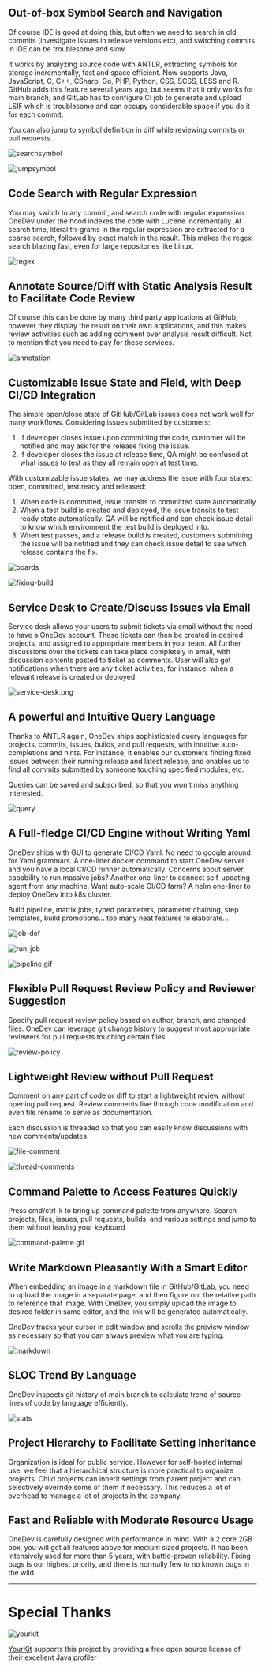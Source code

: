 ## Out-of-box Symbol Search and Navigation

Of course IDE is good at doing this, but often we need to search in old commits (investigate issues in release versions etc), and switching commits in IDE can be troublesome and slow.

It works by analyzing source code with ANTLR, extracting symbols for storage incrementally, fast and space efficient. Now supports Java, JavaScript, C, C++, CSharp, Go, PHP, Python, CSS, SCSS, LESS and R. GitHub adds this feature several years ago, but seems that it only works for main branch, and GitLab has to configure CI job to generate and upload LSIF which is troublesome and can occupy considerable space if you do it for each commit.

You can also jump to symbol definition in diff while reviewing commits or pull requests.

![searchsymbol](https://code.onedev.io/onedev/server/~files/main/doc/images/search-symbol.gif?raw=true)

![jumpsymbol](https://code.onedev.io/onedev/server/~files/main/doc/images/symbol.gif?raw=true)

## Code Search with Regular Expression

You may switch to any commit, and search code with regular expression. OneDev under the hood indexes the code with Lucene incrementally. At search time, literal tri-grams in the regular expression are extracted for a coarse search, followed by exact match in the result. This makes the regex search blazing fast, even for large repositories like Linux.

![regex](https://code.onedev.io/onedev/server/~files/main/doc/images/regex-search.gif?raw=true)

## Annotate Source/Diff with Static Analysis Result to Facilitate Code Review

Of course this can be done by many third party applications at GitHub, however they display the result on their own applications, and this makes review activities such as adding comment over analysis result difficult. Not to mention that you need to pay for these services.

![annotation](https://code.onedev.io/onedev/server/~files/main/doc/images/annotation.png?raw=true)

## Customizable Issue State and Field, with Deep CI/CD Integration

The simple open/close state of GitHub/GitLab issues does not work well for many workflows. Considering issues submitted by customers:

1. If developer closes issue upon committing the code, customer will be notified and may ask for the release fixing the issue.
2. If developer closes the issue at release time, QA might be confused at what issues to test as they all remain open at test time.

With customizable issue states, we may address the issue with four states: open, committed, test ready and released:

1. When code is committed, issue transits to committed state automatically
2. When a test build is created and deployed, the issue transits to test ready state automatically. QA will be notified and can check issue detail to know which environment the test build is deployed into.
3. When test passes, and a release build is created, customers submitting the issue will be notified and they can check issue detail to see which release contains the fix.

![boards](https://code.onedev.io/onedev/server/~files/main/doc/images/boards.png?raw=true)

![fixing-build](https://code.onedev.io/onedev/server/~files/main/doc/images/fixing-build.png?raw=true)

## Service Desk to Create/Discuss Issues via Email

Service desk allows your users to submit tickets via email without the need to have a OneDev account. These tickets can then be created in desired projects, and assigned to appropriate members in your team. All further discussions over the tickets can take place completely in email, with discussion contents posted to ticket as comments. User will also get notifications when there are any ticket activities, for instance, when a relevant release is created or deployed

![service-desk.png](https://code.onedev.io/onedev/server/~files/main/doc/images/service-desk.png?raw=true)

## A powerful and Intuitive Query Language

Thanks to ANTLR again, OneDev ships sophisticated query languages for projects, commits, issues, builds, and pull requests, with intuitive auto-completions and hints. For instance, it enables our customers finding fixed issues between their running release and latest release, and enables us to find all commits submitted by someone touching specified modules, etc.

Queries can be saved and subscribed, so that you won't miss anything interested.

![query](https://code.onedev.io/onedev/server/~files/main/doc/images/query.gif?raw=true)

## A Full-fledge CI/CD Engine without Writing Yaml

OneDev ships with GUI to generate CI/CD Yaml. No need to google around for Yaml grammars. A one-liner docker command to start OneDev server and you have a local CI/CD runner automatically. Concerns about server capability to run massive jobs? Another one-liner to connect self-updating agent from any machine. Want auto-scale CI/CD farm? A helm one-liner to deploy OneDev into k8s cluster.

Build pipeline, matrix jobs, typed parameters, parameter chaining, step templates, build promotions… too many neat features to elaborate…

![job-def](https://code.onedev.io/onedev/server/~files/main/doc/images/job-command.gif?raw=true)

![run-job](https://code.onedev.io/onedev/server/~files/main/doc/images/build-option.gif?raw=true)

![pipeline.gif](https://code.onedev.io/onedev/server/~files/main/doc/images/pipeline.gif?raw=true)

## Flexible Pull Request Review Policy and Reviewer Suggestion

Specify pull request review policy based on author, branch, and changed files. OneDev can leverage git change history to suggest most appropriate reviewers for pull requests touching certain files.

![review-policy](https://code.onedev.io/onedev/server/~files/main/doc/images/review-policy.gif?raw=true)

## Lightweight Review without Pull Request

Comment on any part of code or diff to start a lightweight review without opening pull request. Review comments live through code modification and even file rename to serve as documentation.

Each discussion is threaded so that you can easily know discussions with new comments/updates.

![file-comment](https://code.onedev.io/onedev/server/~files/main/doc/images/file-comment.gif?raw=true)

![thread-comments](https://code.onedev.io/onedev/server/~files/main/doc/images/threaded-comments.png?raw=true)

## Command Palette to Access Features Quickly

Press cmd/ctrl-k to bring up command palette from anywhere. Search projects, files, issues, pull requests, builds, and various settings and jump to them without leaving your keyboard

![command-palette.gif](https://code.onedev.io/onedev/server/~files/main/doc/images/command-palette.gif?raw=true)

## Write Markdown Pleasantly With a Smart Editor

When embedding an image in a markdown file in GitHub/GitLab, you need to upload the image in a separate page, and then figure out the relative path to reference that image. With OneDev, you simply upload the image to desired folder in same editor, and the link will be generated automatically.

OneDev tracks your cursor in edit window and scrolls the preview window as necessary so that you can always preview what you are typing.

![markdown](https://code.onedev.io/onedev/server/~files/main/doc/images/markdown.gif?raw=true)

## SLOC Trend By Language

OneDev inspects git history of main branch to calculate trend of source lines of code by language efficiently.

![stats](https://code.onedev.io/onedev/server/~files/main/doc/images/stats.png?raw=true)

## Project Hierarchy to Facilitate Setting Inheritance

Organization is ideal for public service. However for self-hosted internal use, we feel that a hierarchical structure is more practical to organize projects. Child projects can inherit settings from parent project and can selectively override some of them if necessary. This reduces a lot of overhead to manage a lot of projects in the company.

## Fast and Reliable with Moderate Resource Usage

OneDev is carefully designed with performance in mind. With a 2 core 2GB box, you will get all features above for medium sized projects.
It has been intensively used for more than 5 years, with battle-proven reliability. Fixing bugs is our highest priority, and there is
normally few to no known bugs in the wild.

---

# Special Thanks

![yourkit](https://www.yourkit.com/images/yklogo.png)

[YourKit](https://yourkit.com) supports this project by providing a free open source license of their excellent Java profiler
